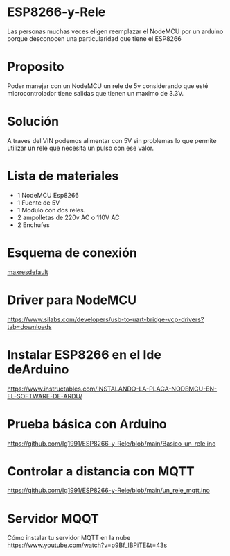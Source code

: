 # ESP8266-y-Rele
Las personas muchas veces eligen reemplazar el NodeMCU por un arduino porque desconocen una particularidad que tiene el ESP8266
# Proposito
Poder manejar con un NodeMCU un rele de 5v considerando que esté microcontrolador tiene salidas que tienen un maximo de 3.3V.
# Solución
A traves del VIN podemos alimentar con 5V sin problemas lo que permite utilizar un rele que necesita un pulso con ese valor.
# Lista de materiales
- 1 NodeMCU Esp8266
- 1 Fuente de 5V
- 1 Modulo con dos reles.
- 2 ampolletas de 220v AC o 110V AC
- 2 Enchufes
# Esquema de conexión
[maxresdefault](https://user-images.githubusercontent.com/114893956/221368231-e9662fc0-dd4d-4736-9eec-ac6758c731fa.jpg)
# Driver para NodeMCU
https://www.silabs.com/developers/usb-to-uart-bridge-vcp-drivers?tab=downloads
# Instalar ESP8266 en el Ide deArduino
https://www.instructables.com/INSTALANDO-LA-PLACA-NODEMCU-EN-EL-SOFTWARE-DE-ARDU/
# Prueba básica con Arduino
https://github.com/Ig1991/ESP8266-y-Rele/blob/main/Basico_un_rele.ino
# Controlar a distancia con MQTT
https://github.com/Ig1991/ESP8266-y-Rele/blob/main/un_rele_mqtt.ino
# Servidor MQQT 
Cómo instalar tu servidor MQTT en la nube 
https://www.youtube.com/watch?v=p9Bf_lBPiTE&t=43s
